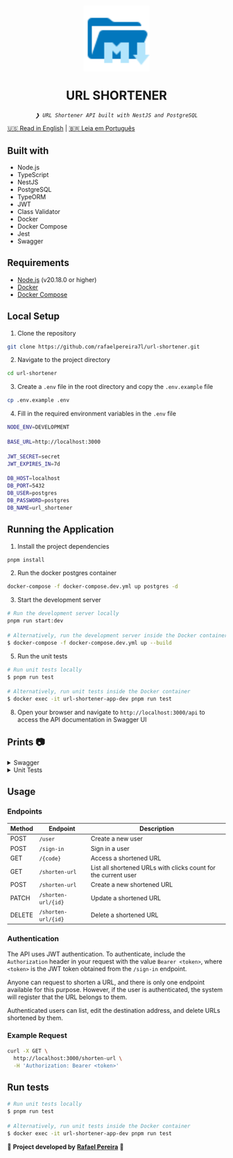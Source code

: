 <p align="center">
    <img src="https://raw.githubusercontent.com/PKief/vscode-material-icon-theme/ec559a9f6bfd399b82bb44393651661b08aaf7ba/icons/folder-markdown-open.svg" align="center" width="30%">
</p>
<p align="center"><h1 align="center">URL SHORTENER</h1></p>
<p align="center">
	<em><code>❯ URL Shortener API built with NestJS and PostgreSQL</code></em>

   [🇺🇸 Read in English](README.md) | [🇧🇷 Leia em Português](README.pt-br.md)
</p>

## Built with
- Node.js
- TypeScript
- NestJS
- PostgreSQL
- TypeORM
- JWT
- Class Validator
- Docker
- Docker Compose
- Jest
- Swagger

## Requirements
- [Node.js](https://nodejs.org/en/download/) (v20.18.0 or higher)
- [Docker](https://docs.docker.com/get-docker/) 
- [Docker Compose](https://docs.docker.com/compose/install/)

## Local Setup
1. Clone the repository
```sh
git clone https://github.com/rafaelpereira7l/url-shortener.git
```
2. Navigate to the project directory
```sh
cd url-shortener
```

3. Create a `.env` file in the root directory and copy the `.env.example` file
```sh
cp .env.example .env
```
4. Fill in the required environment variables in the `.env` file
```sh
NODE_ENV=DEVELOPMENT

BASE_URL=http://localhost:3000

JWT_SECRET=secret
JWT_EXPIRES_IN=7d

DB_HOST=localhost
DB_PORT=5432
DB_USER=postgres
DB_PASSWORD=postgres
DB_NAME=url_shortener
```


## Running the Application 
1. Install the project dependencies
```sh
pnpm install
```

2. Run the docker postgres container
```sh
docker-compose -f docker-compose.dev.yml up postgres -d
```
3. Start the development server
```sh
# Run the development server locally
pnpm run start:dev

# Alternatively, run the development server inside the Docker container
$ docker-compose -f docker-compose.dev.yml up --build
```
5. Run the unit tests
```sh
# Run unit tests locally
$ pnpm run test

# Alternatively, run unit tests inside the Docker container
$ docker exec -it url-shortener-app-dev pnpm run test
```
8. Open your browser and navigate to `http://localhost:3000/api` to access the API documentation in Swagger UI

## Prints 📷

<details>
  <summary>Swagger</summary>

  URL: http://localhost:3000/api

  <img src="docs/swagger.png" alt="Swagger API" />
</details>

<details>
  <summary>Unit Tests</summary>
  <img src="docs/tests.png" alt="Unit Tests" />
</details>

## Usage
### Endpoints
| Method | Endpoint | Description |
| --- | --- | --- |
| POST | `/user` | Create a new user |
| POST | `/sign-in` | Sign in a user |
| GET | `/{code}` | Access a shortened URL |
| GET | `/shorten-url` | List all shortened URLs with clicks count for the current user |
| POST | `/shorten-url` | Create a new shortened URL |
| PATCH | `/shorten-url/{id}` | Update a shortened URL |
| DELETE | `/shorten-url/{id}` | Delete a shortened URL |


### Authentication
The API uses JWT authentication. To authenticate, include the `Authorization` header in your request with the value `Bearer <token>`, where `<token>` is the JWT token obtained from the `/sign-in` endpoint.

Anyone can request to shorten a URL, and there is only one endpoint available for this purpose. However, if the user is authenticated, the system will register that the URL belongs to them.

Authenticated users can list, edit the destination address, and delete URLs shortened by them.



### Example Request
```sh
curl -X GET \
  http://localhost:3000/shorten-url \
  -H 'Authorization: Bearer <token>'
```


## Run tests

```bash
# Run unit tests locally
$ pnpm run test

# Alternatively, run unit tests inside the Docker container
$ docker exec -it url-shortener-app-dev pnpm run test
```

📌 **Project developed by** [**Rafael Pereira**](https://raffp.dev/) 🚀
